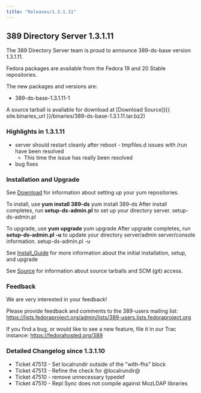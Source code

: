 ```yaml
---
title: "Releases/1.3.1.11"
---
```

389 Directory Server 1.3.1.11
-----------------------------

The 389 Directory Server team is proud to announce 389-ds-base version 1.3.1.11.

Fedora packages are available from the Fedora 19 and 20 Stable repositories.

The new packages and versions are:

-   389-ds-base-1.3.1.11-1

A source tarball is available for download at [Download Source]({{ site.binaries_url }}/binaries/389-ds-base-1.3.1.11.tar.bz2)

### Highlights in 1.3.1.11

-   server should restart cleanly after reboot - tmpfiles.d issues with /run have been resolved
    -   This time the issue has really been resolved
-   bug fixes

### Installation and Upgrade

See [Download](../download.html) for information about setting up your yum repositories.

To install, use **yum install 389-ds** yum install 389-ds After install completes, run **setup-ds-admin.pl** to set up your directory server. setup-ds-admin.pl

To upgrade, use **yum upgrade** yum upgrade After upgrade completes, run **setup-ds-admin.pl -u** to update your directory server/admin server/console information. setup-ds-admin.pl -u

See [Install\_Guide](../legacy/install-guide.html) for more information about the initial installation, setup, and upgrade

See [Source](../development/source.html) for information about source tarballs and SCM (git) access.

### Feedback

We are very interested in your feedback!

Please provide feedback and comments to the 389-users mailing list: <https://lists.fedoraproject.org/admin/lists/389-users.lists.fedoraproject.org>

If you find a bug, or would like to see a new feature, file it in our Trac instance: <https://fedorahosted.org/389>

### Detailed Changelog since 1.3.1.10

-   Ticket 47513 - Set localrundir outside of the "with-fhs" block
-   Ticket 47513 - Refine the check for @localrundir@
-   Ticket 47510 - remove unnecessary typedef
-   Ticket 47510 - Repl Sync does not compile against MozLDAP libraries

